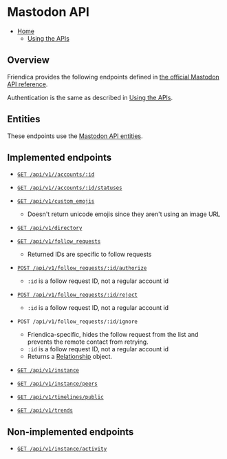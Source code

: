 # Mastodon API

* [Home](help)
  * [Using the APIs](help/api)

## Overview

Friendica provides the following endpoints defined in [the official Mastodon API reference](https://docs.joinmastodon.org/api/).

Authentication is the same as described in [Using the APIs](help/api#Authentication).

## Entities

These endpoints use the [Mastodon API entities](https://docs.joinmastodon.org/entities/).

## Implemented endpoints

- [`GET /api/v1//accounts/:id`](https://docs.joinmastodon.org/methods/accounts/#retrieve-information)
- [`GET /api/v1//accounts/:id/statuses`](https://docs.joinmastodon.org/methods/accounts/#retrieve-information)
- [`GET /api/v1/custom_emojis`](https://docs.joinmastodon.org/methods/instance/custom_emojis/)
    - Doesn't return unicode emojis since they aren't using an image URL


- [`GET /api/v1/directory`](https://docs.joinmastodon.org/methods/instance/directory/)
- [`GET /api/v1/follow_requests`](https://docs.joinmastodon.org/methods/accounts/follow_requests#pending-follows)
    - Returned IDs are specific to follow requests
- [`POST /api/v1/follow_requests/:id/authorize`](https://docs.joinmastodon.org/methods/accounts/follow_requests#accept-follow)
    - `:id` is a follow request ID, not a regular account id
- [`POST /api/v1/follow_requests/:id/reject`](https://docs.joinmastodon.org/methods/accounts/follow_requests#reject-follow)
    - `:id` is a follow request ID, not a regular account id
- `POST /api/v1/follow_requests/:id/ignore`
    - Friendica-specific, hides the follow request from the list and prevents the remote contact from retrying.
    - `:id` is a follow request ID, not a regular account id
    - Returns a [Relationship](https://docs.joinmastodon.org/entities/relationship) object.


- [`GET /api/v1/instance`](https://docs.joinmastodon.org/methods/instance#fetch-instance)
- [`GET /api/v1/instance/peers`](https://docs.joinmastodon.org/methods/instance#list-of-connected-domains)
- [`GET /api/v1/timelines/public`](https://docs.joinmastodon.org/methods/timelines/)
- [`GET /api/v1/trends`](https://docs.joinmastodon.org/methods/instance/trends/)

## Non-implemented endpoints

- [`GET /api/v1/instance/activity`](https://docs.joinmastodon.org/methods/instance#weekly-activity)
